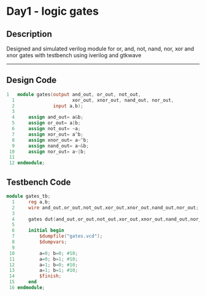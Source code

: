 # Day1 - logic gates

## Description
Designed and simulated verilog module for or, and, not, nand, nor, xor and xnor gates with testbench
using iverilog and gtkwave

---

## Design Code
```verilog
1   module gates(output and_out, or_out, not_out,
  1                     xor_out, xnor_out, nand_out, nor_out,
  2              input a,b);
  3 
  4     assign and_out= a&b;
  5     assign or_out= a|b;
  6     assign not_out= ~a;
  7     assign xor_out= a^b;
  8     assign xnor_out= a~^b;
  9     assign nand_out= a~&b;
 10     assign nor_out= a~|b;
 11 
 12 endmodule;
```
## Testbench Code
```verilog
module gates_tb;
  1     reg a,b;
  2     wire and_out,or_out,not_out,xor_out,xnor_out,nand_out,nor_out;
  3 
  4     gates dut(and_out,or_out,not_out,xor_out,xnor_out,nand_out,nor_out,a,b);
  5 
  6     initial begin
  7         $dumpfile("gates.vcd");
  8         $dumpvars;
  9 
 10         a=0; b=0; #10;
 11         a=0; b=1; #10;
 12         a=1; b=0; #10;
 13         a=1; b=1; #10;
 14         $finish;
 15     end
 16 endmodule;
